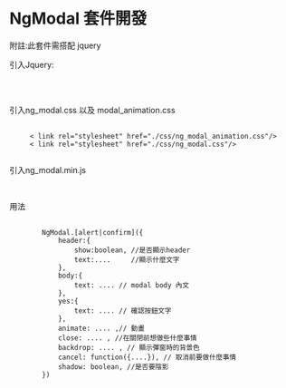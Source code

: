 # NgModal 套件開發
附註:此套件需搭配 jquery 

<p>引入Jquery:</p>

<pre>
    <script type="text/javascript" src="./js/jquery-3.3.1.min.js"></script> 
</pre>

<p>引入ng_modal.css 以及 modal_animation.css</p>
<pre>
  <code>
     < link rel="stylesheet" href="./css/ng_modal_animation.css"/>
     < link rel="stylesheet" href="./css/ng_modal.css"/>
  </code>
</pre>

<p>引入ng_modal.min.js</p>
<pre>
    <script type="text/javascript" src="./js/ng_modal.min.js"></script>
</pre>

<p>用法</p>
<pre>
    <code>
        NgModal.[alert|confirm]({
            header:{
                show:boolean, //是否顯示header
                text:....     //顯示什麼文字
            }, 
            body:{
                text: .... // modal body 內文
            },
            yes:{
                text: .... // 確認按鈕文字
            },
            animate: .... ,// 動畫
            close: .... , //在關閉前想做些什麼事情
            backdrop: .... , // 顯示彈窗時的背景色
            cancel: function({....}), // 取消前要做什麼事情
            shadow: boolean, //是否要陰影
        })
    </code>
</pre>
